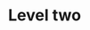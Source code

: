 ---
layout: frontend-template-documentation
sectionKey: Frontend templates
eleventyNavigation:
  parent: Mainstream browse
title: Level two
description: Mainstream browse is a topic system that groups together content by popular topics on GOV.UK.
figmaLink:
howItWorks:
  Level 2 pages link to mostly mainstream content or they can also include Whitehall content, where there is a user need. Level 2 pages can be curated or alphabetical.
examples:
  0:
    title: Curated level 2 browse page - Vehicle, tax MOT and insurance
    link: https://www.gov.uk/browse/driving/vehicle-tax-mot-insurance
  1:
    title: Alphabetical level 2 browse page - School admissions and transport to school
    link: https://www.gov.uk/browse/education/school-admissions-transport
contentSchema:
  title: mainstream_browse_page
  link: https://docs.publishing.service.gov.uk/content-schemas/mainstream_browse_page.html
contentType:
  title: mainstream_browse_page
  link: https://docs.publishing.service.gov.uk/document-types/mainstream_browse_page.html
publishingApp: collections publisher
renderingApp: collections
components:
  0:
    componentName: Layout super navigation header
    componentURL: https://components.publishing.service.gov.uk/component-guide/layout_super_navigation_header
    generated: auto
    input:
  1:
    componentName: Breadcrumbs
    componentURL: ../../../components/breadcrumbs
    generated: auto
    input:
  2:
    componentName: Feedback
    componentURL: https://components.publishing.service.gov.uk/component-guide/feedback
    generated: auto
    input:
  3:
    componentName: Layout footer
    componentURL: https://components.publishing.service.gov.uk/component-guide/layout_footer
    generated: auto
    input:
  4:
    componentName: Heading
    componentURL: https://components.publishing.service.gov.uk/component-guide/heading
    generated: publisher
    input: Title (required)
  5:
    componentName: Lead paragraph
    componentURL: https://components.publishing.service.gov.uk/component-guide/lead_paragraph
    generated: publisher
    input: Description (required)
  6:
    componentName: List component
    componentURL: https://components.publishing.service.gov.uk/component-guide/list
    generated: publisher
    input: Add link to current list
  7:
    componentName: Heading
    componentURL: https://components.publishing.service.gov.uk/component-guide/heading
    generated: publisher
    input: Subtopic title (required)

---